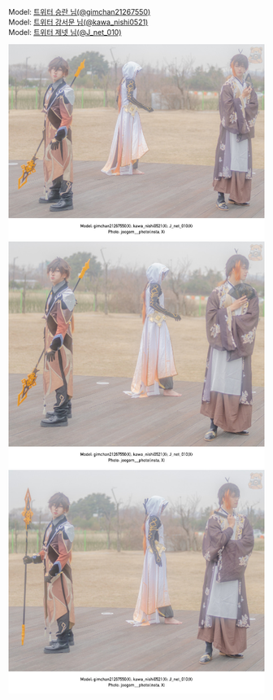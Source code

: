 ﻿---
dddd: 2024.02.18 일페
nickname: 승란+강서문+제넷
sns_type: x
sns_id: gimchan21267550, kawa_nishi0521, J_net_010
---

<a name="gimchan21267550+kawa_nishi0521+J_net_010"></a>
Model: <a href="https://x.com/gimchan21267550" target="_blank">트위터 승란 님(@gimchan21267550)</a>  
Model: <a href="https://x.com/kawa_nishi0521" target="_blank">트위터 강서문 님(@kawa_nishi0521)</a>  
Model: <a href="https://x.com/J_net_010" target="_blank">트위터 제넷 님(@J_net_010)</a>

![1708950127961.jpg](/assets/img/2024/02-18/1708950127961.jpg)
![1708950128095.jpg](/assets/img/2024/02-18/1708950128095.jpg)
![1708950128204.jpg](/assets/img/2024/02-18/1708950128204.jpg)